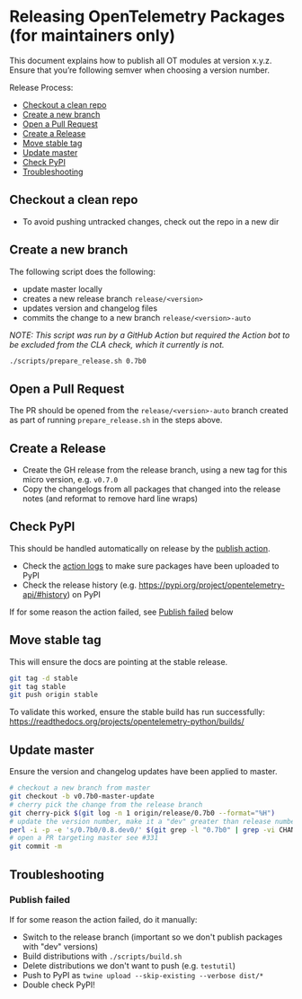 # Releasing OpenTelemetry Packages (for maintainers only)
This document explains how to publish all OT modules at version x.y.z. Ensure that you’re following semver when choosing a version number.

Release Process:
* [Checkout a clean repo](#checkout-a-clean-repo)
* [Create a new branch](#create-a-new-branch)
* [Open a Pull Request](#open-a-pull-request)
* [Create a Release](#Create-a-Release)
* [Move stable tag](#Move-stable-tag)
* [Update master](#Update-master)
* [Check PyPI](#Check-PyPI)
* [Troubleshooting](#troubleshooting)

## Checkout a clean repo
- To avoid pushing untracked changes, check out the repo in a new dir

## Create a new branch
The following script does the following:
- update master locally
- creates a new release branch `release/<version>`
- updates version and changelog files
- commits the change to a new branch `release/<version>-auto`

*NOTE: This script was run by a GitHub Action but required the Action bot to be excluded from the CLA check, which it currently is not.*

```bash
./scripts/prepare_release.sh 0.7b0
```

## Open a Pull Request

The PR should be opened from the `release/<version>-auto` branch created as part of running `prepare_release.sh` in the steps above.

## Create a Release

- Create the GH release from the release branch, using a new tag for this micro version, e.g. `v0.7.0`
- Copy the changelogs from all packages that changed into the release notes (and reformat to remove hard line wraps)


## Check PyPI

This should be handled automatically on release by the [publish action](https://github.com/open-telemetry/opentelemetry-python/blob/master/.github/workflows/publish.yml).

 - Check the [action logs](https://github.com/open-telemetry/opentelemetry-python/actions?query=workflow%3APublish) to make sure packages have been uploaded to PyPI
- Check the release history (e.g. https://pypi.org/project/opentelemetry-api/#history) on PyPI

If for some reason the action failed, see [Publish failed](#publish-failed) below

## Move stable tag

This will ensure the docs are pointing at the stable release.

```bash
git tag -d stable
git tag stable
git push origin stable
```

To validate this worked, ensure the stable build has run successfully: https://readthedocs.org/projects/opentelemetry-python/builds/

## Update master

Ensure the version and changelog updates have been applied to master.

```bash
# checkout a new branch from master
git checkout -b v0.7b0-master-update
# cherry pick the change from the release branch
git cherry-pick $(git log -n 1 origin/release/0.7b0 --format="%H")
# update the version number, make it a "dev" greater than release number, e.g. 0.8.dev0
perl -i -p -e 's/0.7b0/0.8.dev0/' $(git grep -l "0.7b0" | grep -vi CHANGELOG)
# open a PR targeting master see #331
git commit -m
```

## Troubleshooting

### Publish failed

If for some reason the action failed, do it manually:

- Switch to the release branch (important so we don't publish packages with "dev" versions)
- Build distributions with `./scripts/build.sh`
- Delete distributions we don't want to push (e.g. `testutil`)
- Push to PyPI as `twine upload --skip-existing --verbose dist/*`
- Double check PyPI!
